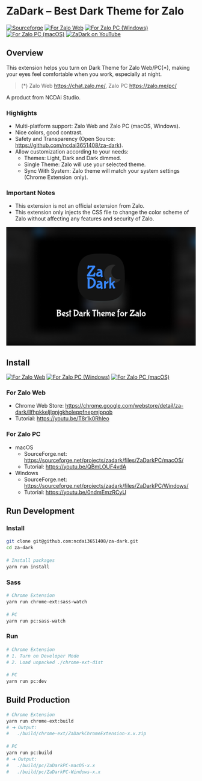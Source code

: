 # ZaDark – Best Dark Theme for Zalo

[![Sourceforge](https://img.shields.io/sourceforge/dt/zadark.svg)](https://sourceforge.net/projects/zadark/)
[![For Zalo Web](https://img.shields.io/badge/-Chrome%20Extension-34a853?style=flat-square&logo=google-chrome&logoColor=ffffff)](https://chrome.google.com/webstore/detail/za-dark/llfhpkkeljlgnjgkholeppfnepmjppob)
[![For Zalo PC (Windows)](https://img.shields.io/badge/-Windows-0078D6?style=flat-square&logo=windows&logoColor=ffffff)](https://sourceforge.net/projects/zadark/files/ZaDarkPC/Windows/)
[![For Zalo PC (macOS)](https://img.shields.io/badge/-macOS-5b5b5b?style=flat-square&logo=apple&logoColor=ffffff)](https://sourceforge.net/projects/zadark/files/ZaDarkPC/macOS/)
[![ZaDark on YouTube](https://img.shields.io/badge/-YouTube-f30005?style=flat-square&logo=youtube&logoColor=ffffff)](https://www.youtube.com/playlist?list=PLDa_fu5vscWwzGnNFXwxnpDbKJXMN5NG2)

## Overview

This extension helps you turn on Dark Theme for Zalo Web/PC(*), making your eyes feel comfortable when you work, especially at night.

> (*) Zalo Web https://chat.zalo.me/, Zalo PC https://zalo.me/pc/
> 
A product from NCDAi Studio.

### Highlights

- Multi-platform support: Zalo Web and Zalo PC (macOS, Windows).
- Nice colors, good contrast.
- Safety and Transparency (Open Source: https://github.com/ncdai3651408/za-dark).
- Allow customization according to your needs:
    + Themes: Light, Dark and Dark dimmed.
    + Single Theme: Zalo will use your selected theme.
    + Sync With System: Zalo theme will match your system settings (Chrome Extension  only).

### Important Notes

- This extension is not an official extension from Zalo.
- This extension only injects the CSS file to change the color scheme of Zalo without affecting any features and security of Zalo.

![ZaDark – Best Dark Theme for Zalo](./Screenshot.png)

## Install

[![For Zalo Web](https://img.shields.io/badge/-Chrome%20Extension-34a853?style=flat-square&logo=google-chrome&logoColor=ffffff)](https://chrome.google.com/webstore/detail/za-dark/llfhpkkeljlgnjgkholeppfnepmjppob)
[![For Zalo PC (Windows)](https://img.shields.io/badge/-Windows-0078D6?style=flat-square&logo=windows&logoColor=ffffff)](https://sourceforge.net/projects/zadark/files/ZaDarkPC/Windows/)
[![For Zalo PC (macOS)](https://img.shields.io/badge/-macOS-5b5b5b?style=flat-square&logo=apple&logoColor=ffffff)](https://sourceforge.net/projects/zadark/files/ZaDarkPC/macOS/)

### For Zalo Web
- Chrome Web Store: https://chrome.google.com/webstore/detail/za-dark/llfhpkkeljlgnjgkholeppfnepmjppob
- Tutorial: https://youtu.be/T8r1k0Rhleo

### For Zalo PC

- macOS
  - SourceForge.net: https://sourceforge.net/projects/zadark/files/ZaDarkPC/macOS/
  - Tutorial: https://youtu.be/QBmLOUF4vdA
- Windows
  - SourceForge.net: https://sourceforge.net/projects/zadark/files/ZaDarkPC/Windows/
  - Tutorial: https://youtu.be/0ndmEmzRCyU

## Run Development

### Install

```bash
git clone git@github.com:ncdai3651408/za-dark.git
cd za-dark

# Install packages
yarn run install
```

### Sass

```bash
# Chrome Extension
yarn run chrome-ext:sass-watch

# PC
yarn run pc:sass-watch
```

### Run

```bash
# Chrome Extension
# 1. Turn on Developer Mode
# 2. Load unpacked ./chrome-ext-dist

# PC
yarn run pc:dev
```

## Build Production

```bash
# Chrome Extension
yarn run chrome-ext:build
# ➜ Output:
#   ./build/chrome-ext/ZaDarkChromeExtension-x.x.zip

# PC
yarn run pc:build
# ➜ Output:
#   ./build/pc/ZaDarkPC-macOS-x.x
#   ./build/pc/ZaDarkPC-Windows-x.x
```
